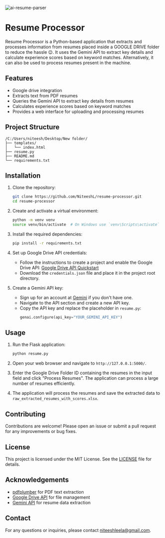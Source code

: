 ![ai-resume-parser](https://socialify.git.ci/NiteeshL/ai-resume-parser/image?custom_description=Resume+extraction+and+evaluation+tool+powered+by+Generative+AI%2C+which+processes+resumes+to+extract+key+information+and+rank+candidates+based+on+relevance+and+role+fit.+It+leverages+AI+models+to+ensure+high+accuracy+and+scalability+in+batch+processing.&description=1&language=1&name=1&owner=1&theme=Light)
# Resume Processor

Resume Processor is a Python-based application that extracts and processes information from resumes placed inside a GOOGLE DRIVE folder to reduce the hassle 😉. It uses the Gemini API to extract key details and calculate experience scores based on keyword matches.
Alternatively, it can also be used to process resumes present in the machine.

## Features

- Google drive integration
- Extracts text from PDF resumes
- Queries the Gemini API to extract key details from resumes
- Calculates experience scores based on keyword matches
- Provides a web interface for uploading and processing resumes

## Project Structure

```
/C:/Users/niteesh/Desktop/New folder/
├── templates/
│   └── index.html
├── resume.py
├── README.md
└── requirements.txt
```

## Installation

1. Clone the repository:
    ```sh
    git clone https://github.com/NiteeshL/resume-processor.git
    cd resume-processor
    ```

2. Create and activate a virtual environment:
    ```sh
    python -m venv venv
    source venv/bin/activate  # On Windows use `venv\Scripts\activate`
    ```

3. Install the required dependencies:
    ```sh
    pip install -r requirements.txt
    ```

4. Set up Google Drive API credentials:
    - Follow the instructions to create a project and enable the Google Drive API: [Google Drive API Quickstart](https://developers.google.com/drive/api/v3/quickstart/python)
    - Download the `credentials.json` file and place it in the project root directory.

5. Create a Gemini API key:
    - Sign up for an account at [Gemini](https://gemini.com) if you don't have one.
    - Navigate to the API section and create a new API key.
    - Copy the API key and replace the placeholder in `resume.py`:
        ```python
        genai.configure(api_key="YOUR_GEMINI_API_KEY")
        ```

## Usage

1. Run the Flask application:
    ```sh
    python resume.py
    ```

2. Open your web browser and navigate to `http://127.0.0.1:5000/`.

3. Enter the Google Drive Folder ID containing the resumes in the input field and click "Process Resumes". The application can process a large number of resumes efficiently.

4. The application will process the resumes and save the extracted data to `raw_extracted_resumes_with_scores.xlsx`.

## Contributing

Contributions are welcome! Please open an issue or submit a pull request for any improvements or bug fixes.

## License

This project is licensed under the MIT License. See the [LICENSE](LICENSE) file for details.

## Acknowledgements

- [pdfplumber](https://github.com/jsvine/pdfplumber) for PDF text extraction
- [Google Drive API](https://developers.google.com/drive) for file management
- [Gemini API](https://gemini.com) for resume data extraction

## Contact

For any questions or inquiries, please contact [niteeshleela@gmail.com](mailto:niteeshleela@gmail.com).
